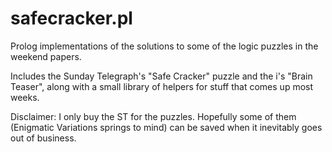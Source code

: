 # safecracker.pl

Prolog implementations of the solutions to some of the logic puzzles in the weekend papers.

Includes the Sunday Telegraph's "Safe Cracker" puzzle and the i's "Brain Teaser", along with a small library of helpers for stuff that comes up most weeks.

Disclaimer: I only buy the ST for the puzzles. Hopefully some of them (Enigmatic Variations springs to mind) can be saved when it inevitably goes out of business.
